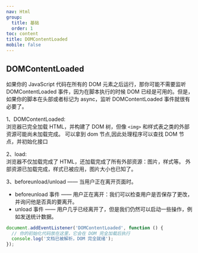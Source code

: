 ```yaml
---
nav: Html
group:
  title: 基础
  order: 1
toc: content
title: DOMContentLoaded
mobile: false
---
```


## DOMContentLoaded

如果你的 JavaScript 代码在所有的 DOM 元素之后运行，那你可能不需要监听 DOMContentLoaded 事件，因为在脚本执行的时候 DOM 已经是可用的。但是，如果你的脚本在头部或者标记为 async，监听 DOMContentLoaded 事件就很有必要了。

1、DOMContentLoaded:  
浏览器已完全加载 HTML，并构建了 DOM 树，但像 `<img>` 和样式表之类的外部资源可能尚未加载完成。 可以拿到 dom 节点,因此处理程序可以查找 DOM 节点，并初始化接口

2、load:  
浏览器不仅加载完成了 HTML，还加载完成了所有外部资源：图片，样式等。
外部资源已加载完成，样式已被应用，图片大小也已知了。

3、beforeunload/unload —— 当用户正在离开页面时。

- beforeunload 事件 —— 用户正在离开：我们可以检查用户是否保存了更改，并询问他是否真的要离开。
- unload 事件 —— 用户几乎已经离开了，但是我们仍然可以启动一些操作，例如发送统计数据。

```js
document.addEventListener('DOMContentLoaded', function () {
  // 你的初始化代码放在这里，它会在 DOM 完全加载后执行
  console.log('文档已被解析，DOM 完全就绪');
});
```
